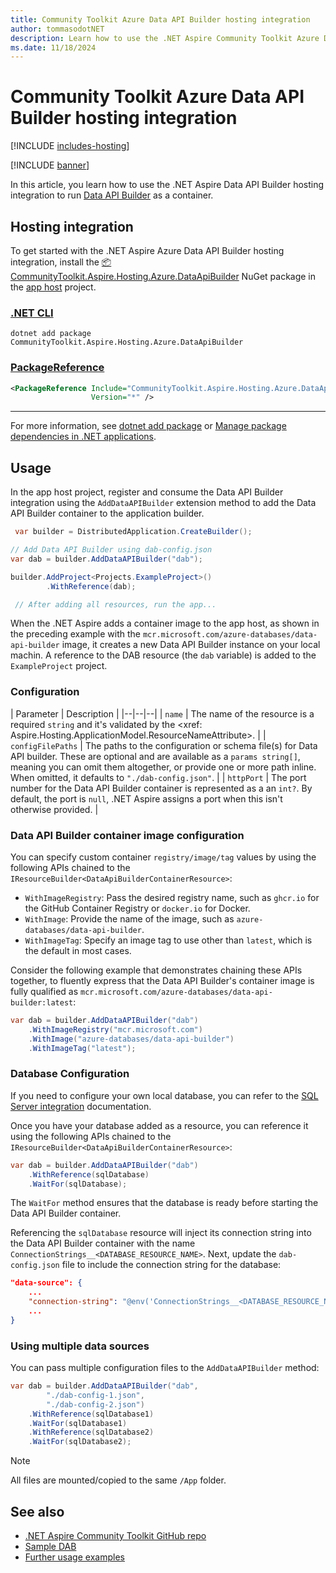 ```yaml
---
title: Community Toolkit Azure Data API Builder hosting integration
author: tommasodotNET
description: Learn how to use the .NET Aspire Community Toolkit Azure Data API Builder hosting integration to host DAB as a container.
ms.date: 11/18/2024
---
```


# Community Toolkit Azure Data API Builder hosting integration

[!INCLUDE [includes-hosting](../includes/includes-hosting.md)]

[!INCLUDE [banner](includes/banner.md)]

In this article, you learn how to use the .NET Aspire Data API Builder hosting integration to run [Data API Builder](https://learn.microsoft.com/azure/data-api-builder/overview) as a container.

## Hosting integration

To get started with the .NET Aspire Azure Data API Builder hosting integration, install the [📦 CommunityToolkit.Aspire.Hosting.Azure.DataApiBuilder](https://nuget.org/packages/CommunityToolkit.Aspire.Hosting.Azure.DataApiBuilder) NuGet package in the [app host](xref:dotnet/aspire/app-host) project.

### [.NET CLI](#tab/dotnet-cli)

```dotnetcli
dotnet add package CommunityToolkit.Aspire.Hosting.Azure.DataApiBuilder
```

### [PackageReference](#tab/package-reference)

```xml
<PackageReference Include="CommunityToolkit.Aspire.Hosting.Azure.DataApiBuilder"
                  Version="*" />
```

---

For more information, see [dotnet add package](/dotnet/core/tools/dotnet-add-package) or [Manage package dependencies in .NET applications](/dotnet/core/tools/dependencies).

## Usage

 In the app host project, register and consume the Data API Builder integration using the `AddDataAPIBuilder` extension method to add the Data API Builder container to the application builder.

```csharp
 var builder = DistributedApplication.CreateBuilder(); 

// Add Data API Builder using dab-config.json 
var dab = builder.AddDataAPIBuilder("dab");

builder.AddProject<Projects.ExampleProject>() 
        .WithReference(dab); 

 // After adding all resources, run the app... 
```

When the .NET Aspire adds a container image to the app host, as shown in the preceding example with the `mcr.microsoft.com/azure-databases/data-api-builder` image, it creates a new Data API Builder instance on your local machin. A reference to the DAB resource (the `dab` variable) is added to the `ExampleProject` project.

### Configuration

| Parameter | Description |
|--|--|--|
| `name` | The name of the resource is a required `string` and it's validated by the <xref: Aspire.Hosting.ApplicationModel.ResourceNameAttribute>. |
| `configFilePaths` | The paths to the configuration or schema file(s) for Data API builder. These are optional and are available as a `params string[]`, meaning you can omit them altogether, or provide one or more path inline. When omitted, it defaults to `"./dab-config.json"`. |
| `httpPort` | The port number for the Data API Builder container is represented as a an `int?`. By default, the port is `null`, .NET Aspire assigns a port when this isn't otherwise provided. |

### Data API Builder container image configuration

You can specify custom container `registry/image/tag` values by using the following APIs chained to the `IResourceBuilder<DataApiBuilderContainerResource>`:

- `WithImageRegistry`: Pass the desired registry name, such as `ghcr.io` for the GitHub Container Registry or `docker.io` for Docker.
- `WithImage`: Provide the name of the image, such as `azure-databases/data-api-builder`.
- `WithImageTag`: Specify an image tag to use other than `latest`, which is the default in most cases.

Consider the following example that demonstrates chaining these APIs together, to fluently express that the Data API Builder's container image is fully qualified as `mcr.microsoft.com/azure-databases/data-api-builder:latest`:

```csharp
var dab = builder.AddDataAPIBuilder("dab")
    .WithImageRegistry("mcr.microsoft.com")
    .WithImage("azure-databases/data-api-builder")
    .WithImageTag("latest");
```

### Database Configuration

If you need to configure your own local database, you can refer to the [SQL Server integration](../database/sql-server-integration.md) documentation.

Once you have your database added as a resource, you can reference it using the following APIs chained to the `IResourceBuilder<DataApiBuilderContainerResource>`:

```csharp
var dab = builder.AddDataAPIBuilder("dab")
    .WithReference(sqlDatabase)
    .WaitFor(sqlDatabase);
```

The `WaitFor` method ensures that the database is ready before starting the Data API Builder container.

Referencing the `sqlDatabase` resource will inject its connection string into the Data API Builder container with the name `ConnectionStrings__<DATABASE_RESOURCE_NAME>`.
Next, update the `dab-config.json` file to include the connection string for the database:

```json
"data-source": {
    ...
    "connection-string": "@env('ConnectionStrings__<DATABASE_RESOURCE_NAME>')",
    ...
}
```

### Using multiple data sources

You can pass multiple configuration files to the `AddDataAPIBuilder` method:

```csharp
var dab = builder.AddDataAPIBuilder("dab", 
        "./dab-config-1.json", 
        "./dab-config-2.json")
    .WithReference(sqlDatabase1)
    .WaitFor(sqlDatabase1)
    .WithReference(sqlDatabase2)
    .WaitFor(sqlDatabase2);
```

> [!NOTE]
> All files are mounted/copied to the same `/App` folder.

## See also

- [.NET Aspire Community Toolkit GitHub repo](https://github.com/CommunityToolkit/Aspire)
- [Sample DAB](https://github.com/CommunityToolkit/Aspire/tree/main/examples/data-api-builder)
- [Further usage examples](https://github.com/CommunityToolkit/Aspire/blob/main/src/CommunityToolkit.Aspire.Hosting.Azure.DataApiBuilder/README.md#usage)
